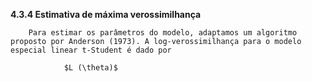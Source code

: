 **4.3.4 Estimativa de máxima verossimilhança**

        Para estimar os parâmetros do modelo, adaptamos um algoritmo proposto por Anderson (1973). A log-verossimilhança para o modelo especial linear t-Student é dado por

                $L (\theta)$
        
